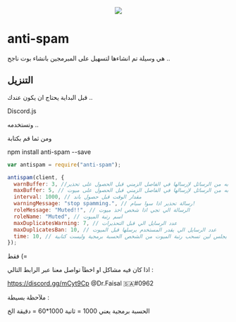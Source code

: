 <p align="center"><a href="https://nodei.co/npm/anti-spam/"><img src="https://nodei.co/npm/anti-spam.png"></a></p>

# anti-spam
هي وسيلة تم انشاءها لتسهيل على المبرمجين بانشاء بوت ناجح .. 


## التنزيل
قبل البداية يحتاج ان يكون عندك ..  

Discord.js 

وتستخدمه ..  

ومن ثما قم بكتابة  


npm install anti-spam --save 


```js
var antispam = require("anti-spam");

antispam(client, {
  warnBuffer: 3, //الحد الأقصى المسموح به من الرسائل لإرسالها في الفاصل الزمني قبل الحصول على تحذير.
  maxBuffer: 5, // الحد الأقصى المسموح به من الرسائل لإرسالها في الفاصل الزمني قبل الحصول على ميوت.
  interval: 1000, // مقدار الوقت قبل حصول باند
  warningMessage: "stop spamming.", // رسالة تحذير اذا سوا سبام!
  roleMessage: "Muted!!", // الرسالة الي تجي اذا شخص اخذ ميوت
  roleName: "Muted", // اسم رتبة الميوت
  maxDuplicatesWarning: 7, // عدد الرسايل الي قبل التحذيرات
  maxDuplicatesBan: 10, // عدد الرسايل الي يقدر المستخدم يرسلها قبل الميوت
  time: 10, // عدد الوقت الي يجلس لين تسحب رتبة الميوت من الشخص الحسبة برمجية وليست كتابية 
});

```
فقط (=

اذا كان فيه مشاكل او اخطآ تواصل معنا عبر الرابط التالي : 

https://discord.gg/mCyt9Cp
@Dr.Faisal 🇸🇦#0962



ملآحظة بسيطة : 

الحسبة برمجية يعني
1000 = ثانية
1000*60 = دقيقة 
الخ